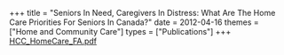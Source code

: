 +++
title = "Seniors In Need, Caregivers In Distress: What Are The Home Care Priorities For Seniors In Canada?"
date = 2012-04-16
themes = ["Home and Community Care"]
types = ["Publications"]
+++
[HCC_HomeCare_FA.pdf](/files/HCC_HomeCare_FA.pdf)
